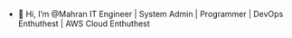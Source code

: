 - 👋 Hi, I’m @Mahran
IT Engineer | System Admin | Programmer | DevOps Enthuthest | AWS Cloud Enthuthest

<!---
Mahran1998/Mahran1998 is a ✨ special ✨ repository because its `README.md` (this file) appears on your GitHub profile.
You can click the Preview link to take a look at your changes.
--->
